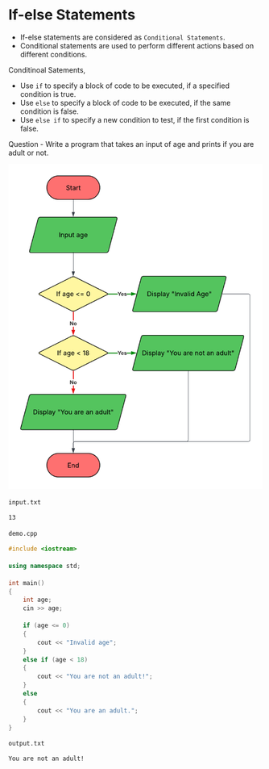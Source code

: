 # If-else Statements

- If-else statements are considered as `Conditional Statements`.
- Conditional statements are used to perform different actions based on different conditions.

Conditinoal Satements,

- Use `if` to specify a block of code to be executed, if a specified condition is true.
- Use `else` to specify a block of code to be executed, if the same condition is false.
- Use `else if` to specify a new condition to test, if the first condition is false.

Question - Write a program that takes an input of age and prints if you are adult or not.

![flowchart](assets/If-else%20example.png)

`input.txt`

```txt
13
```

`demo.cpp`

```cpp
#include <iostream>

using namespace std;

int main()
{
    int age;
    cin >> age;

    if (age <= 0)
    {
        cout << "Invalid age";
    }
    else if (age < 18)
    {
        cout << "You are not an adult!";
    }
    else
    {
        cout << "You are an adult.";
    }
}
```

`output.txt`

```txt
You are not an adult!
```
